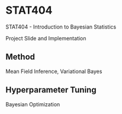 # STAT404

STAT404 - Introduction to Bayesian Statistics

Project Slide and Implementation

## Method

Mean Field Inference, Variational Bayes

## Hyperparameter Tuning

Bayesian Optimization
